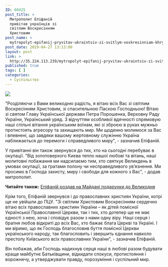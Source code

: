 ```yaml
---
ID: 60425
post_title: >
  Митрополит Епіфаній
  привітав українців зі
  світлим Воскресінням
  Христовим
post_name: >
  mytropolyt-epifanij-pryvitav-ukraintsiv-zi-svitlym-voskresinniam-khrystovym
post_date: 2019-04-27 13:13:00
layout: post
link: >
  http://35.224.113.239/mytropolyt-epifanij-pryvitav-ukraintsiv-zi-svitlym-voskresinniam-khrystovym/
published: true
tags: [ ]
categories:
  - Суcпільcтво
---
```

<div><img src="https://static.ukrinform.com/photos/2019_04/thumb_files/630_360_1554966936-1687.jpeg" class="ff-og-image-inserted"></div><p>"Розділяючи з Вами великодню радість, я вітаю всіх Вас зі світлим Воскресінням Христовим, зі спасительною Пасхою Господньою! Вітаю зі святом Главу Української держави Петра Порошенка, Верховну Раду України, Український уряд. З відчуттям особливої вдячності спрямовую наші спільні вітання українським воїнам, які зі зброєю в руках мужньо протистоять агресору та захищають мир. Ми щоденно молимося за Вас і впевнені, що завдяки вашому жертовному служінню Україна наближається до перемоги і справедливого миру", - зазначив Епіфаній.</p>
<p>У привітанні він також звернувся до тих, хто на сьогодні перебуває в окупації. "Від золотоверхого Києва тепло нашої любові та вітань, наші молитовні побажання ми надсилаємо тим, хто святкує Великдень в умовах окупації, за ґратами полону чи несправедливого ув’язнення. Ми просимо в Господа захисту, миру і свободи для кожного з Вас", - додав митрополит.</p>
<section class="read"><strong>Читайте також:</strong> <a href="https://www.ukrinform.ua/rubric-kyiv/2690460-epifanij-rozdav-na-majdani-podarunki-do-velikodna.html" target="_blank" rel="noopener noreferrer">Епіфаній роздав на Майдані подарунки до Великодня</a></section><p>Крім того, Епіфаній звернувся і до православних християн України, котрі ще не увійшли до ПЦУ. "Зі світлим Христовим Воскресінням сердечно вітаю всіх православних християн України – як дітей помісної Української Православної Церкви, так і тих, хто дотепер ще не має єдності з нею, хоча і сповідує разом з нами одну віру. Наші серця і братня любов відкриті до всіх Вас, хто бажає блага Церкві та Україні. І ми віримо, що як Господь благословив буття помісної Церкви українського народу, так благословить і звершить єднання навколо престолу Київського всіх православних України", - зазначив Епіфаній.</p>
<p>Він побажав, аби Господь надихнув серця наші в любові разом будувати краще майбутнє Батьківщини, відкидати спокуси, протистояння і ворожнечу, а утверджувати правду, порозуміння і суспільний мир.</p>
